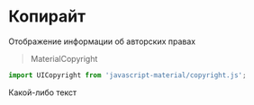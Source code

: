 
# Копирайт
Отображение информации об авторских правах

> MaterialCopyright

```javascript
import UICopyright from 'javascript-material/copyright.js';
```

<ui-html>
  <ui-copyright>Какой-либо текст</ui-copyright>
</ui-html>
